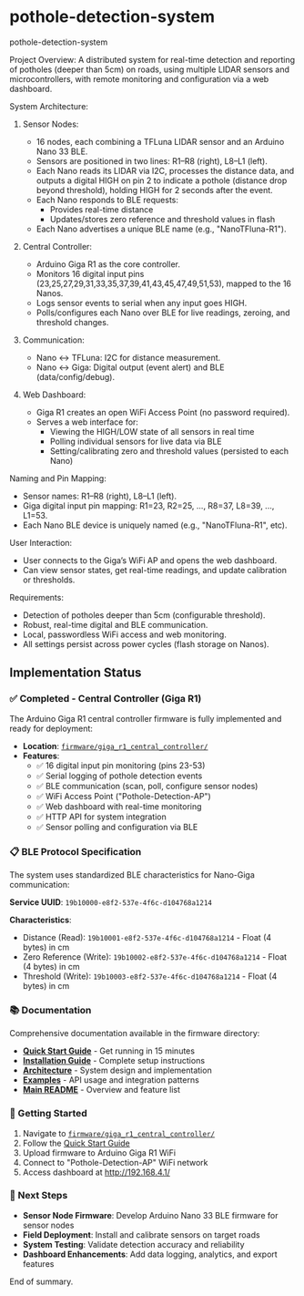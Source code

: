 # pothole-detection-system

pothole-detection-system

Project Overview:
A distributed system for real-time detection and reporting of potholes (deeper than 5cm) on roads, using multiple LIDAR sensors and microcontrollers, with remote monitoring and configuration via a web dashboard.

System Architecture:

1. Sensor Nodes:
   - 16 nodes, each combining a TFLuna LIDAR sensor and an Arduino Nano 33 BLE.
   - Sensors are positioned in two lines: R1–R8 (right), L8–L1 (left).
   - Each Nano reads its LIDAR via I2C, processes the distance data, and outputs a digital HIGH on pin 2 to indicate a pothole (distance drop beyond threshold), holding HIGH for 2 seconds after the event.
   - Each Nano responds to BLE requests:
       * Provides real-time distance
       * Updates/stores zero reference and threshold values in flash
   - Each Nano advertises a unique BLE name (e.g., "NanoTFluna-R1").

2. Central Controller:
   - Arduino Giga R1 as the core controller.
   - Monitors 16 digital input pins (23,25,27,29,31,33,35,37,39,41,43,45,47,49,51,53), mapped to the 16 Nanos.
   - Logs sensor events to serial when any input goes HIGH.
   - Polls/configures each Nano over BLE for live readings, zeroing, and threshold changes.

3. Communication:
   - Nano ↔ TFLuna: I2C for distance measurement.
   - Nano ↔ Giga: Digital output (event alert) and BLE (data/config/debug).

4. Web Dashboard:
   - Giga R1 creates an open WiFi Access Point (no password required).
   - Serves a web interface for:
       * Viewing the HIGH/LOW state of all sensors in real time
       * Polling individual sensors for live data via BLE
       * Setting/calibrating zero and threshold values (persisted to each Nano)

Naming and Pin Mapping:
- Sensor names: R1–R8 (right), L8–L1 (left).
- Giga digital input pin mapping: R1=23, R2=25, ..., R8=37, L8=39, ..., L1=53.
- Each Nano BLE device is uniquely named (e.g., "NanoTFluna-R1", etc).

User Interaction:
- User connects to the Giga’s WiFi AP and opens the web dashboard.
- Can view sensor states, get real-time readings, and update calibration or thresholds.

Requirements:
- Detection of potholes deeper than 5cm (configurable threshold).
- Robust, real-time digital and BLE communication.
- Local, passwordless WiFi access and web monitoring.
- All settings persist across power cycles (flash storage on Nanos).

## Implementation Status

### ✅ Completed - Central Controller (Giga R1)

The Arduino Giga R1 central controller firmware is fully implemented and ready for deployment:

- **Location**: [`firmware/giga_r1_central_controller/`](firmware/giga_r1_central_controller/)
- **Features**:
  - ✅ 16 digital input pin monitoring (pins 23-53)
  - ✅ Serial logging of pothole detection events
  - ✅ BLE communication (scan, poll, configure sensor nodes)
  - ✅ WiFi Access Point ("Pothole-Detection-AP")
  - ✅ Web dashboard with real-time monitoring
  - ✅ HTTP API for system integration
  - ✅ Sensor polling and configuration via BLE

### 📋 BLE Protocol Specification

The system uses standardized BLE characteristics for Nano-Giga communication:

**Service UUID**: `19b10000-e8f2-537e-4f6c-d104768a1214`

**Characteristics**:
- Distance (Read): `19b10001-e8f2-537e-4f6c-d104768a1214` - Float (4 bytes) in cm
- Zero Reference (Write): `19b10002-e8f2-537e-4f6c-d104768a1214` - Float (4 bytes) in cm
- Threshold (Write): `19b10003-e8f2-537e-4f6c-d104768a1214` - Float (4 bytes) in cm

### 📚 Documentation

Comprehensive documentation available in the firmware directory:

- **[Quick Start Guide](firmware/QUICKSTART.md)** - Get running in 15 minutes
- **[Installation Guide](firmware/INSTALLATION.md)** - Complete setup instructions
- **[Architecture](firmware/ARCHITECTURE.md)** - System design and implementation
- **[Examples](firmware/EXAMPLES.md)** - API usage and integration patterns
- **[Main README](firmware/README.md)** - Overview and feature list

### 🚀 Getting Started

1. Navigate to [`firmware/giga_r1_central_controller/`](firmware/giga_r1_central_controller/)
2. Follow the [Quick Start Guide](firmware/QUICKSTART.md)
3. Upload firmware to Arduino Giga R1 WiFi
4. Connect to "Pothole-Detection-AP" WiFi network
5. Access dashboard at http://192.168.4.1/

### 🔧 Next Steps

- **Sensor Node Firmware**: Develop Arduino Nano 33 BLE firmware for sensor nodes
- **Field Deployment**: Install and calibrate sensors on target roads
- **System Testing**: Validate detection accuracy and reliability
- **Dashboard Enhancements**: Add data logging, analytics, and export features

End of summary.
